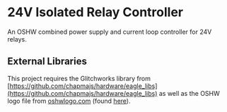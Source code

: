 24V Isolated Relay Controller
=============================

An OSHW combined power supply and current loop controller for 24V relays. 

External Libraries
------------------

This project requires the Glitchworks library from [https://github.com/chapmajs/hardware/eagle_libs](https://github.com/chapmajs/hardware/eagle_libs) as well as the OSHW logo file from [oshwlogo.com](http://www.oshwlogo.com) (found [here](http://oshwlogo.com/logos/ohw-logo.lbr)).